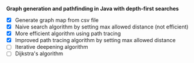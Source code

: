 **Graph generation and pathfinding in Java with depth-first searches**
- [x] Generate graph map from csv file  <br>
- [x] Naive search algorithm by setting max allowed distance (not efficient)  <br>
- [x] More efficient algorithm using path tracing  <br>
- [x] Improved path tracing algorithm by setting max allowed distance  <br>
- [ ] Iterative deepening algorithm <br>
- [ ] Dijkstra's algorithm
